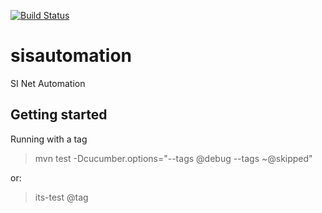 [![Build Status](https://ci.devops.its.uq.edu.au/user/uqdalter/my-views/view/ITS/job/ITS-Testing-graduations-debug/badge/icon)](https://ci.devops.its.uq.edu.au/user/uqdalter/my-views/view/ITS/job/ITS-Testing-graduations-debug/)

# sisautomation
SI Net Automation


## Getting started

Running with a tag
>mvn test -Dcucumber.options="--tags @debug --tags ~@skipped"

or:

> its-test @tag


